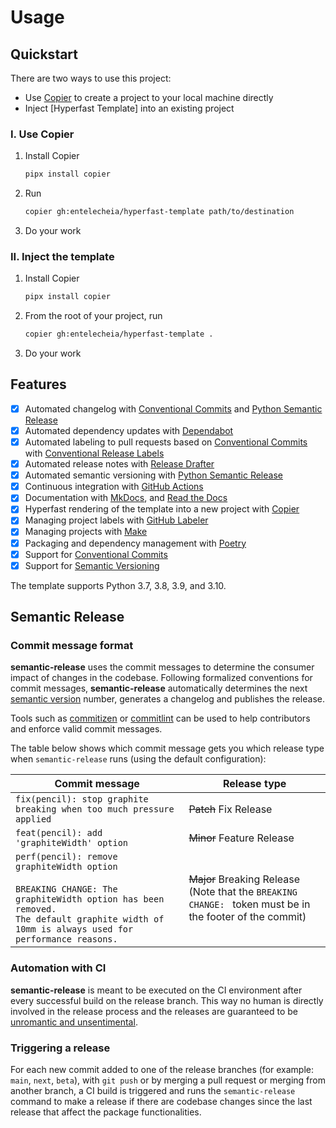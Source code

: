 # Usage

## Quickstart

There are two ways to use this project:

- Use [Copier] to create a project to your local machine directly
- Inject [Hyperfast Template] into an existing project

### I. Use Copier

1. Install Copier
   ```bash
   pipx install copier
   ```
2. Run
   ```bash
   copier gh:entelecheia/hyperfast-template path/to/destination
   ```
3. Do your work

### II. Inject the template

1. Install Copier
   ```bash
   pipx install copier
   ```
2. From the root of your project, run
   ```bash
   copier gh:entelecheia/hyperfast-template .
   ```
3. Do your work

## Features

- [x] Automated changelog with [Conventional Commits] and [Python Semantic Release]
- [x] Automated dependency updates with [Dependabot]
- [x] Automated labeling to pull requests based on [Conventional Commits] with [Conventional Release Labels]
- [x] Automated release notes with [Release Drafter]
- [x] Automated semantic versioning with [Python Semantic Release]
- [x] Continuous integration with [GitHub Actions]
- [x] Documentation with [MkDocs], and [Read the Docs]
- [x] Hyperfast rendering of the template into a new project with [Copier]
- [x] Managing project labels with [GitHub Labeler]
- [x] Managing projects with [Make]
- [x] Packaging and dependency management with [Poetry]
- [x] Support for [Conventional Commits]
- [x] Support for [Semantic Versioning]

The template supports Python 3.7, 3.8, 3.9, and 3.10.

[conventional commits]: https://conventionalcommits.org
[conventional release labels]: https://github.com/marketplace/actions/conventional-release-labels
[copier]: https://copier.readthedocs.io
[dependabot]: https://dependabot.com/
[github actions]: https://github.com/features/actions
[github labeler]: https://github.com/marketplace/actions/github-labeler
[isort]: https://pycqa.github.io/isort/
[make]: https://www.gnu.org/software/make/
[mkdocs]: https://www.mkdocs.org
[myst]: https://myst-parser.readthedocs.io/
[poetry]: https://python-poetry.org/
[pre-commit]: https://pre-commit.com/
[prettier]: https://prettier.io/
[python semantic release]: https://python-semantic-release.readthedocs.io/en/latest/
[read the docs]: https://readthedocs.org/
[release drafter]: https://github.com/release-drafter/release-drafter
[safety]: https://github.com/pyupio/safety
[semantic versioning]: https://semver.org
[xdoctest]: https://github.com/Erotemic/xdoctest

## Semantic Release

### Commit message format

**semantic-release** uses the commit messages to determine the consumer impact of changes in the codebase.
Following formalized conventions for commit messages, **semantic-release** automatically determines the next [semantic version](https://semver.org) number, generates a changelog and publishes the release.

Tools such as [commitizen](https://github.com/commitizen/cz-cli) or [commitlint](https://github.com/conventional-changelog/commitlint) can be used to help contributors and enforce valid commit messages.

The table below shows which commit message gets you which release type when `semantic-release` runs (using the default configuration):

| Commit message                                                                                                                                                                                   | Release type                                                                                                    |
| ------------------------------------------------------------------------------------------------------------------------------------------------------------------------------------------------ | --------------------------------------------------------------------------------------------------------------- |
| `fix(pencil): stop graphite breaking when too much pressure applied`                                                                                                                             | ~~Patch~~ Fix Release                                                                                           |
| `feat(pencil): add 'graphiteWidth' option`                                                                                                                                                       | ~~Minor~~ Feature Release                                                                                       |
| `perf(pencil): remove graphiteWidth option`<br><br>`BREAKING CHANGE: The graphiteWidth option has been removed.`<br>`The default graphite width of 10mm is always used for performance reasons.` | ~~Major~~ Breaking Release <br /> (Note that the `BREAKING CHANGE: ` token must be in the footer of the commit) |

### Automation with CI

**semantic-release** is meant to be executed on the CI environment after every successful build on the release branch.
This way no human is directly involved in the release process and the releases are guaranteed to be [unromantic and unsentimental](http://sentimentalversioning.org).

### Triggering a release

For each new commit added to one of the release branches (for example: `main`, `next`, `beta`), with `git push` or by merging a pull request or merging from another branch, a CI build is triggered and runs the `semantic-release` command to make a release if there are codebase changes since the last release that affect the package functionalities.
